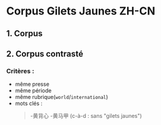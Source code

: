 # Corpus Gilets Jaunes ZH-CN
## 1. Corpus
## 2. Corpus contrasté
### Critères : 
* même presse
* même période
* même rubrique(`world`/`international`)
* mots clés : 
    >-黄背心 -黄马甲 (c-à-d : sans "gilets jaunes")
